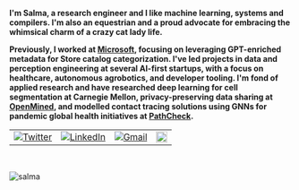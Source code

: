 **I'm Salma, a research engineer and I like machine learning, systems and compilers. I'm also an equestrian and a proud advocate for embracing the whimsical charm of a crazy cat lady life.**

**Previously, I worked at [Microsoft](https://apps.microsoft.com/home), focusing on leveraging GPT-enriched metadata for Store catalog categorization. I've led projects in data and perception engineering at several AI-first startups, with a focus on healthcare, autonomous agrobotics, and developer tooling. I'm fond of applied research and have researched deep learning for cell segmentation at Carnegie Mellon, privacy-preserving data sharing at [OpenMined](https://openmined.org/), and modelled contact tracing solutions using GNNs for pandemic global health initiatives at [PathCheck](https://www.pathcheck.org/).**

<table>
  <tr>
    <td><a href="https://twitter.com/IdealisticINTJ"><img src="https://img.shields.io/twitter/follow/IdealisticINTJ?label=Twitter&style=social" alt="Twitter"></a</td>
      <td><a href="https://www.linkedin.com/in/salma7"><img src="https://img.shields.io/badge/LinkedIn--_.svg?style=social&logo=linkedin" alt="LinkedIn"></a></td>
      <td><a href="mailto:salmasaa02@gmail.com"><img src="https://img.shields.io/badge/Gmail--_.svg?style=social&logo=gmail" alt="Gmail"></a></td>
        <td><a href="https://substack.com/@salma2vec"><img src="https://img.shields.io/badge/Substack-%23006f5c.svg?style=for-the-badge&logo=substack&logoColor=FF6719" alt="Substack" style="height: 20px;"></a></td>
  </tr>
</table>

<br>
<p> <img src="https://komarev.com/ghpvc/?username=idealisticintj&color=0759EA" alt="salma" /> </p>
                                                                                              
<!--
**IdealisticINTJ/IdealisticINTJ** is a ✨ _special_ ✨ repository because its `README.md` (this file) appears on your GitHub profile.
